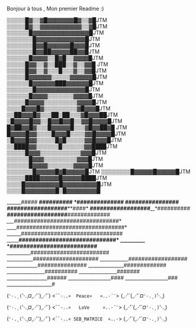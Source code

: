 Bonjour à tous , Mon premier Readme :)



▒▒▒▒▒█▓▒▒▓█▓▓▓▓▓▓▓█▓▒▒▓█JTM                                                     
▒▒▒▒▒█▓▒▒▓▓▓▓▓▓▓▓▓▓▓▒▒▓█JTM
▒▒▒▒▒▒█▓▓▓▓▓▓▓▓▓▓▓▓▓▓▓█JTM
▒▒▒▒▒▒▒█▓▓▓▓▓▓▓▓▓▓▓▓▓█JTM
▒▒▒▒▒▒▒█▓▓█▓▓▓▓▓▓█▓▓▓█JTM
▒▒▒▒▒▒▒█▓▓██▓▓▓▓▓██▓▓█JTM
▒▒▒▒▒▒█▓▓▓▓▒▒█▓█▒▒▓▓▓▓█JTM
▒▒▒▒▒█▓▓▒▒▓▒▒███▒▒▓▒▒▓▓█ JTM
▒▒▒▒▒█▓▓▒▒▓▒▒▒█▒▒▒▓▒▒▓▓█JTM
▒▒▒▒▒█▓▓▓▓▓▓▒▒▒▒▒▓▓▓▓▓▓█JTM
▒▒▒▒▒▒█▓▓▓▓▓▓███▓▓▓▓▓▓█JTM
▒▒▒▒▒▒▒█▓▓▓▓▓▓▓▓▓▓▓▓▓█JTM
▒▒▒▒▒▒█▓▓▓▓▒▒▒▒▒▒▒▓▓▓▓█JTM
▒▒▒▒▒█▓▓▓▓▒▒▒▒▒▒▒▒▒▓▓▓▓█JTM
▒▒▒▒█▓▓▓█▓▒▒▒▒▒▒▒▒▒▓█▓▓▓█JTM
▒▒██▓▓▓█▓▒▒▒██▒██▒▒▒▓█▓▓▓██JTM
▒█▓▓▓▓█▓▓▒▒█▓▓█▓▓█▒▒▓▓█▓▓▓▓█JTM
█▓██▓▓█▓▒▒▒█▓▓▓▓▓█▒▒▒▓█▓▓██▓█ JTM
█▓▓▓▓█▓▓▒▒▒▒█▓▓▓█▒▒▒▒▓▓█▓▓▓▓█JTM
▒█▓▓▓█▓▓▒▒▒▒▒█▓█▒▒▒▒▒▓▓█▓▓▓█JTM
▒▒████▓▓▒▒▒▒▒▒█▒▒▒▒▒▒▓▓████JTM
▒▒▒▒▒█▓▓▓▒▒▒▒▒▒▒▒▒▒▒▓▓▓█JTM
▒▒▒▒▒▒█▓▓▓▒▒▒▒▒▒▒▒▒▓▓▓█JTM
▒▒▒▒▒▒█▓▓▓▓▒▒▒▒▒▒▒▓▓▓▓█JTM
▒▒▒▒▒▒▒█▓▓▓▓▓█▓█▓▓▓▓▓█JTM
▒▒▒▒▒▒▒▒█▓▓▓▓▓█▓▓▓▓▓█JTM
▒▒▒▒▒████▓▓▓▓▓█▓▓▓▓▓████JTM
▒▒▒▒█▓▓▓▓▓▓▓▓▓█▓▓▓▓▓▓▓▓▓█JTM
▒▒▒▒█▓▓▓▓▓▓▓▓█▒█▓▓▓▓▓▓▓▓█



_______*#####*
____*##########*
__*##############
__################
_##################_________**####*
__##################_____*##########
__##################___*#############
___#################*_###############*
____#################################*
______###############################
_______#############################* __________
________*##########################__________
__________########################
___________*####################*
____________*##################
_____________*###############
_______________#############
________________##########
________________*#######*
_________________######
__________________####
__________________###
___________________#


(`'·.¸(`'·.¸*¤*¸.·'´)¸.·'´)
<´¨`·..¤  Peace¤   ¤..·´¨`>
(¸.·'´(¸.·'´*¤*`'·.¸)`'·.¸)


(`'·.¸(`'·.¸*¤*¸.·'´)¸.·'´)
<´¨`·..¤   LoVe     ¤..·´¨`>
(¸.·'´(¸.·'´*¤*`'·.¸)`'·.¸)


(`'·.¸(`'·.¸*¤*¸.·'´)¸.·'´)
<´¨`·..¤ SEB_MATRICE  ¤..·`>
(¸.·'´(¸.·'´*¤*`'·.¸)`'·.¸)